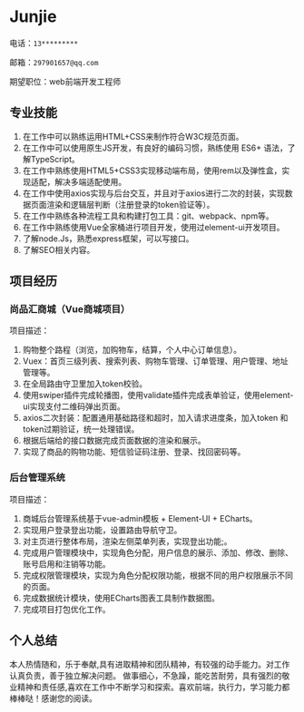 # Junjie

电话：`13*********`

邮箱：`297901657@qq.com`

期望职位：web前端开发工程师

## 专业技能

1. 在工作中可以熟练运用HTML+CSS来制作符合W3C规范页面。
2. 在工作中可以使用原生JS开发，有良好的编码习惯，熟练使用 ES6+ 语法，了解TypeScript。
3. 在工作中熟练使用HTML5+CSS3实现移动端布局，使用rem以及弹性盒，实现适配，解决多端适配使用。
4. 在工作中使用axios实现与后台交互，并且对于axios进行二次的封装，实现数据页面渲染和逻辑层判断（注册登录的token验证等）。
5. 在工作中熟练各种流程工具和构建打包工具：git、webpack、npm等。
6. 在工作中熟练使用Vue全家桶进行项目开发，使用过element-ui开发项目。
7. 了解node.Js，熟悉express框架，可以写接口。
8. 了解SEO相关内容。

## 项目经历

### 尚品汇商城（Vue商城项目）

项目描述：

1. 购物整个路程（浏览，加购物车，结算，个人中心订单信息）。
2. Vuex：首页三级列表、搜索列表、购物车管理、订单管理、用户管理、地址管理等。
3. 在全局路由守卫里加入token校验。
4. 使用swiper插件完成轮播图，使用validate插件完成表单验证，使用element-ui实现支付二维码弹出页面。
5. axios二次封装：配置通用基础路径和超时，加入请求进度条，加入token 和 token过期验证，统一处理错误。
6. 根据后端给的接口数据完成页面数据的渲染和展示。
7. 实现了商品的购物功能、短信验证码注册、登录、找回密码等。

### 后台管理系统

项目描述：

1. 商城后台管理系统基于vue-admin模板 + Element-UI + ECharts。
2. 实现用户登录登出功能，设置路由导航守卫。
3. 对主页进行整体布局，渲染左侧菜单列表，实现登出功能;。
4. 完成用户管理模块中，实现角色分配，用户信息的展示、添加、修改、删除、账号启用和注销等功能。
5. 完成权限管理模块，实现为角色分配权限功能，根据不同的用户权限展示不同的页面。
6. 完成数据统计模块，使用ECharts图表工具制作数据图。
7. 完成项目打包优化工作。

## 个人总结

本人热情随和，乐于奉献,具有进取精神和团队精神，有较强的动手能力。对工作认真负责，善于独立解决问题。 做事细心，不急躁，能吃苦耐劳，具有强烈的敬业精神和责任感,喜欢在工作中不断学习和探索。喜欢前端，执行力，学习能力都棒棒哒！感谢您的阅读。

